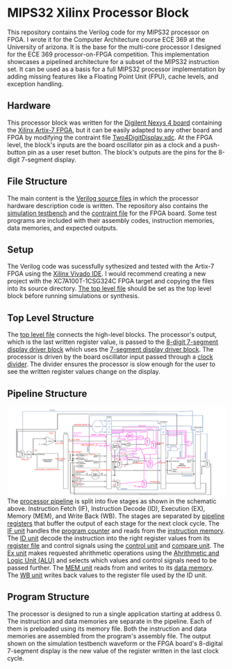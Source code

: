 # MIPS32 Xilinx Processor Block
This repository contains the Verilog code for my MIPS32 processor on FPGA. I wrote it for the Computer Architecture course ECE 369 at the University of arizona. It is the base for the multi-core processor I designed for the ECE 369 processor-on-FPGA competition. This implementation showcases a pipelined architecture for a subset of the MIPS32 instruction set. It can be used as a basis for a full MIPS32 processor implementation by adding missing features like a Floating Point Unit (FPU), cache levels, and exception handling.

## Hardware
This processor block was written for the [Digilent Nexys 4 board](https://digilent.com/reference/programmable-logic/nexys-4/start) containing the [Xilinx Artix-7 FPGA](https://www.xilinx.com/products/silicon-devices/fpga/artix-7.html), but it can be easily adapted to any other board and FPGA by modifying the contraint file [Two4DigitDisplay.xdc](constrs_1/new/Two4DigitDisplay.xdc). At the FPGA level, the block's inputs are the board oscillator pin as a clock and a push-button pin as a user reset button. The block's outputs are the pins for the 8-digit 7-segment display.

## File Structure
The main content is the [Verilog source files](sources_1/new) in which the processor hardware description code is written. The repository also contains the [simulation testbench](sim_1/new/processor_tb.v) and the [contraint file](constrs_1/new/Two4DigitDisplay.xdc) for the FPGA board. Some test programs are included with their assembly codes, instruction memories, data memories, and expected outputs.

## Setup
The Verilog code was sucessfully sythesized and tested with the Artix-7 FPGA using the [Xilinx Vivado IDE](https://www.xilinx.com/products/design-tools/vivado.html). I would recommend creating a new project with the XC7A100T-1CSG324C FPGA target and copying the files into its source directory. [The top level file](sources_1/new/top_level.v) should be set as the top level block before running simulations or synthesis.

## Top Level Structure
The [top level file](sources_1/new/top_level.v) connects the high-level blocks. The processor's output, which is the last written register value, is passed to the [8-digit 7-segment display driver block](sources_1/new/Two4DigitDisplay.v) which uses the [7-segment display driver block](sources_1/new/SevenSegment.v). The processor is driven by the board oscillator input passed through a [clock divider](sources_1/new/ClkDiv.v). The divider ensures the processor is slow enough for the user to see the written register values change on the display.

## Pipeline Structure
![Processor pipeline](/schematic.png)
The [processor pipeline](sources_1/new/Processor.v) is split into five stages as shown in the schematic above. Instruction Fetch (IF), Instruction Decode (ID), Execution (EX), Memory (MEM), and Write Back (WB). The stages are separated by [pipeline registers](sources_1/new/PipeReg.v) that buffer the output of each stage for the next clock cycle. The [IF unit](sources_1/new/InstructionFetchUnit.v) handles the [program counter](sources_1/new/ProgramCounter.v) and reads from the [instruction memory](sources_1/new/InstructionMemory.v). The [ID unit](sources_1/new/InstructionDecodeUnit.v) decode the instruction into the right register values from its [register file](sources_1/new/RegisterFile.v) and control signals using the [control unit](sources_1/new/ControlUnit.v) and [compare unit](sources_1/new/ComapreUnit.v). The [Ex unit](sources_1/new/ExecutionUnit.v) makes requested ahrithmetic operations using the [Ahrithmetic and Logic Unit (ALU)](sources_1/new/ALU32Bit.v) and selects which values and control signals need to be passed further. The [MEM unit](sources_1/new/MemoryUnit.v) reads from and writes to its [data memory](sources_1/new/DataMemory.v). The [WB unit](sources_1/new/WriteBackUnit.v) writes back values to the register file used by the ID unit.

## Program Structure
The processor is designed to run a single application starting at address 0. The instruction and data memories are separate in the pipeline. Each of them is preloaded using its memory file. Both the instruction and data memories are assembled from the program's assembly file. The output shown on the simulation testbench waveform or the FPGA board's 8-digital 7-segment display is the new value of the register written in the last clock cycle. 
